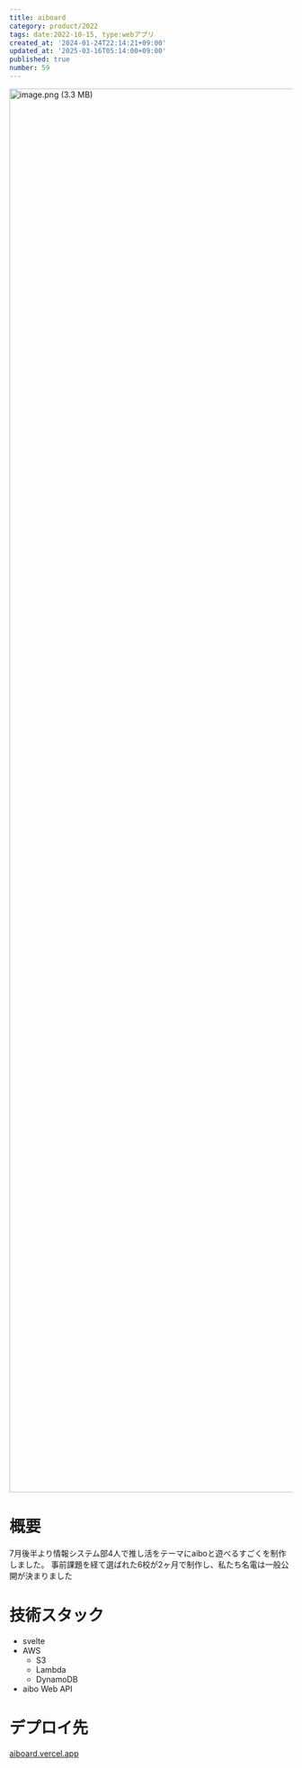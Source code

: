 ```yaml
---
title: aiboard
category: product/2022
tags: date:2022-10-15, type:webアプリ
created_at: '2024-01-24T22:14:21+09:00'
updated_at: '2025-03-16T05:14:00+09:00'
published: true
number: 59
---
```


<!-- icons: svelte,typescript,lambda -->

<img width="2496" alt="image.png (3.3 MB)" src="/img/59/9066ceb8-c84a-433f-b8f3-a9b43444b1dd.webp">

# 概要
7月後半より情報システム部4人で推し活をテーマにaiboと遊べるすごくを制作しました。
事前課題を経て選ばれた6校が2ヶ月で制作し、私たち名電は一般公開が決まりました

# 技術スタック
- svelte
- AWS
    - S3
    - Lambda
    - DynamoDB
- aibo Web API

# デプロイ先
[aiboard.vercel.app](https://aiboard.vercel.app/)

